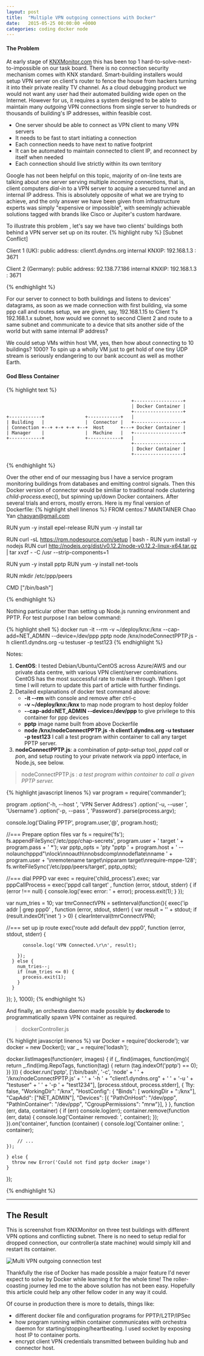 ```yaml
---
layout: post
title:  "Multiple VPN outgoing connections with Docker"
date:   2015-05-25 00:00:00 +0000
categories: coding docker node
---
```


#### The Problem

At early stage of [KNXMonitor.com](http://www.knxmonitor.com) this has been top 1 hard-to-solve-next-to-impossible on our task board. There is no connection security mechanism comes with KNX standard. Smart-building installers would setup VPN server on client's router to fence the house from hackers turning it into their private reality TV channel. As a cloud debugging product we would not want any user had their automated building wide open on the Internet. However for us, it requires a system designed to be able to maintain many *outgoing* VPN connections from single server to hundreds or thousands of building's IP addresses, within feasible cost.
- One server should be able to connect as VPN client to many VPN servers
- It needs to be fast to start initiating a connection
- Each connection needs to have next to native footprint
- It can be automated to maintain connected to client IP, and reconnect by itself when needed
- Each connection should live strictly within its own territory

Google has not been helpful on this topic, majority of on-line texts are talking about one server serving multiple *incoming* connections, that is, client computers *dial-in* to a VPN server to acquire a secured tunnel and an internal IP address. This is absolutely opposite of what we are trying to achieve, and the only answer we have been given from infrastructure experts was simply "expensive or impossible", with seemingly achievable solutions tagged with brands like Cisco or Jupiter's custom hardware.

To illustrate this problem , let's say we have two clients' buildings both behind a VPN server set up on its router.
{% highlight ruby %}
        [Subnet Conflict]

Client 1 (UK):
public address: client1.dyndns.org
internal KNXIP: 192.168.1.3 : 3671

Client 2 (Germany):
public address: 92.138.77.186
internal KNXIP: 192.168.1.3 : 3671

{% endhighlight %}

For our server to connect to both buildings and listens to devices' datagrams, as soon as we made connection with first building, via some ppp call and routes setup, we are given, say, 192.168.1.15 to Client 1's 192.168.1.x subnet, how would we connet to second Client 2 and route to a same subnet and communicate to a device that sits another side of the world but with same internal IP address?

We could setup VMs within host VM, yes, then how about connecting to 10 buildings? 1000? To spin up a wholly VM just to get hold of one tiny UDP stream is seriously endangering to our bank account as well as mother Earth.


#### God Bless Container

{% highlight text %}

	                                              +------------------+
	                                              | Docker Container |
	                                              +------------------+
	+------------+               +------------+   |                   
	| Building   |               |  Connector |   +------------------+
	| Connection +--+ +-+ +-+ +--+  Host      +---+ Docker Container |
	| Manager    |               |  Machine   |   +------------------+
	+------------+               +------------+   |                   
	                                              +------------------+
 	                                              | Docker Container |
 	                                              +------------------+
{% endhighlight %}

Over the other end of our messaging bus I have a service program monitoring buildings from databases and emitting control signals. Then this Docker version of connector would be similiar to traditional node clustering *child-process*.exec(), but spinning up/down Docker containers. After several trials and errors, mostly errors. Here is my final version of Dockerfile:
{% highlight shell linenos %}
FROM centos:7
MAINTAINER Chao Yan <chaoyan@gmail.com>

RUN yum -y install epel-release
RUN yum -y install tar

RUN curl -sL https://rpm.nodesource.com/setup | bash -
RUN yum install -y nodejs
RUN curl http://nodejs.org/dist/v0.12.2/node-v0.12.2-linux-x64.tar.gz | tar xvzf - -C /usr --strip-components=1

RUN yum -y install pptp
RUN yum -y install net-tools

RUN mkdir /etc/ppp/peers

CMD ["/bin/bash"]

{% endhighlight %}

Nothing particular other than setting up Node.js running environment and PPTP.
For test purpose I ran below command:

{% highlight shell %}
docker run -it --rm -v ~/deploy/knx:/knx --cap-add=NET_ADMIN --device=/dev/ppp pptp node /knx/nodeConnectPPTP.js -h client1.dyndns.org -u testuser -p test123
{% endhighlight %}

Notes:

1. **CentOS**: I tested Debian/Ubuntu/CentOS across Azure/AWS and our private data centre, with various VPN client/server combinations. CentOS has the most successful rate to make it through. When I got time I will return to update this part of article with further findings.
1. Detailed explanations of docker test command above:
	- **-it --rm** with console and remove after ctrl-c
	- **-v ~/deploy/knx:/knx** to map node program to host deploy folder
	- **--cap-add=NET_ADMIN --device=/dev/ppp** to give privilege to this container for ppp devices
	- **pptp** image name built from above Dockerfile
	- **node /knx/nodeConnectPPTP.js -h client1.dyndns.org -u testuser -p test123** I call a test program within container to call any target PPTP server.
1. **nodeConnectPPTP.js**: a combination of *pptp-setup* tool, *pppd call* or *pon*, and setup routing to your private network via ppp0 interface, in Node.js, see below.

> nodeConnectPPTP.js : *a test program within container to call a given PPTP server.*

{% highlight javascript linenos %}
var program = require('commander');

program
  .option('-h, --host <value>', 'VPN Server Address')
  .option('-u, --user <value>', 'Username')
  .option('-p, --pass <value>', 'Password')
  .parse(process.argv);

console.log('Dialing PPTP', program.user,'@', program.host);

//=== Prepare option files
var fs = require('fs');
fs.appendFileSync('/etc/ppp/chap-secrets', program.user + ' target ' + program.pass + ' *');
var pptp_opts = 'pty \"pptp ' + program.host + ' --nolaunchpppd\"\nlock\nnoauth\nnobsdcomp\nnodeflate\nname ' + program.user + '\nremotename target\nipparam target\nrequire-mppe-128';
fs.writeFileSync('/etc/ppp/peers/target', pptp_opts);

//=== dial PPPD
var exec = require('child_process').exec;
var pppCallProcess = exec('pppd call target'
  , function (error, stdout, stderr) {
      if (error !== null) {
        console.log('exec error: ' + error);
        process.exit(1);
      }
  });

var num_tries = 10;
var tmrConnectVPN = setInterval(function(){
  exec('ip addr | grep ppp0'
  , function (error, stdout, stderr) {
      var result = '' + stdout;
      if (result.indexOf('inet ') > 0) {
        clearInterval(tmrConnectVPN);

//=== set up ip route
        exec('route add default dev ppp0', function (error, stdout, stderr) {

          console.log('VPN Connected.\r\n', result);

        });
      } else {
        num_tries--;
        if (num_tries <= 0) {
          process.exit(1);
        }
      }
  });
}, 1000);
{% endhighlight %}

And finally, an orchestra daemon made possible by **dockerode** to programmatically spawn VPN container as required.

> dockerController.js

{% highlight javascript linenos %}
var Docker = require('dockerode');
var docker = new Docker();
var _ = require('lodash');

docker.listImages(function(err, images) {
    if (_.find(images, function(img){
      return _.find(img.RepoTags, function(tag) {
        return (tag.indexOf('pptp') == 0);
      })
    })) {
      docker.run('pptp',
                ['/bin/bash', '-c', 'node' + ' ' + '/knx/nodeConnectPPTP.js' + ' ' +
                      '-h ' + "client1.dyndns.org" + ' ' +
                      '-u ' + "testuser" + ' ' +
                      '-p ' + "test1234"], [process.stdout, process.stderr],
              { Tty: false,
                "WorkingDir": "/knx",
                "HostConfig": {
                     "Binds": [ workingDir + ":/knx"],
                     "CapAdd": ["NET_ADMIN"],
                     "Devices": [{ "PathOnHost": "/dev/ppp",
                             "PathInContainer": "/dev/ppp",
                             "CgroupPermissions": "mrw"}],
                   }
              }, function (err, data, container) {
                if (err)
                  console.log(err);
            container.remove(function (err, data) {
                console.log('Container removed: ', container);
            });
    }).on('container', function (container) {
        console.log('Container online: ', container);

        // ...
    });

    } else {
      throw new Error('Could not find pptp docker image')
    }
});


{% endhighlight %}

---

## The Result

This is screenshot from KNXMonitor on three test buildings with different VPN options and conflicting subnet. There is no need to setup redial for dropped connection, our controller(a state machine) would simply kill and restart its container.

![Multi VPN outgoing connection test](/images/knxmonitor/vpn_tests.png)

Thankfully the rise of Docker has made possible a major feature I'd never expect to solve by Docker while learning it for the whole time! The roller-coasting journey led me to the above solution has not been easy. Hopefully this article could help any other fellow coder in any way it could.

Of course in production there is more to details, things like:

- different docker file and configuration programs for PPTP/L2TP/IPSec
- how program running within container communicates with orchestra daemon for starting/stopping/heartbeating. I used socket by exposing host IP to container ports.
- encrypt client VPN credentials transmitted between building hub and connector host.
